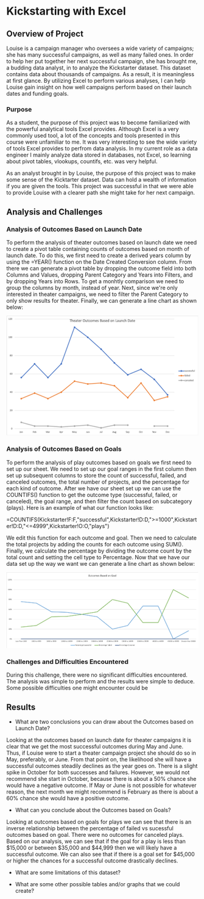 # Kickstarting with Excel

## Overview of Project
Louise is a campaign manager who oversees a wide variety of campaigns; she has many successful campaigns, as well as many failed ones. In order to help her put together her next successful campaign, she has brought me, a budding data analyst, in to analyze the Kickstarter dataset. This dataset contains data about thousands of campaigns. As a result, it is meaningless at first glance. By utilizing Excel to perform various analyses, I can help Louise gain insight on how well campaigns perform based on their launch dates and funding goals. 

### Purpose
As a student, the purpose of this project was to become familiarized with the powerful analytical tools Excel provides. Although Excel is a very commonly used tool, a lot of the concepts and tools presented in this course were unfamiliar to me. It was very interesting to see the wide variety of tools Excel provides to perfrom data analysis. In my current role as a data engineer I mainly analyze data stored in databases, not Excel, so learning about pivot tables, vlookups, countifs, etc. was very helpful.

As an analyst brought in by Louise, the purpose of this project was to make some sense of the Kicktarter dataset. Data can hold a wealth of information if you are given the tools. This project was successful in that we were able to provide Louise with a clearer path she might take for her next campaign.

## Analysis and Challenges

### Analysis of Outcomes Based on Launch Date

To perform the analysis of theater outcomes based on launch date we need to create a pivot table containing counts of outcomes based on month of launch date. To do this, we first need to create a derived years column by using the =YEAR() function on the Date Created Conversion column. From there we can generate a pivot table by dropping the outcome field into both Columns and Values, dropping Parent Category and Years into Filters, and by dropping Years into Rows. To get a monhtly comparison we need to group the columns by month, instead of year. Next, since we're only interested in theater campaigns, we need to filter the Parent Category to only show results for theater. Finally, we can generate a line chart as shown below:

![Theater_Outcomes](https://github.com/kimcheese33/kickstarter-analysis-mod1/blob/master/Theater_Outcomes_vs_Launch.png)



### Analysis of Outcomes Based on Goals

To perform the analysis of play outcomes based on goals we first need to set up our sheet. We need to set up our goal ranges in the first column then set up subsequent columns to store the count of successful, failed, and canceled outcomes, the total number of projects, and the percentage for each kind of outcome. After we have our sheet set up we can use the COUNTIFS() function to get the outcome type (successful, failed, or canceled), the goal range, and then filter the count based on subcategory (plays). Here is an example of what our function looks like:

=COUNTIFS(Kickstarter!F:F,"successful",Kickstarter!D:D,">=1000",Kickstarter!D:D,"<=4999",Kickstarter!O:O,"plays")

We edit this function for each outcome and goal. Then we need to calculate the total projects by adding the counts for each outcome using SUM(). Finally, we calculate the percentage by dividing the outcome count by the total count and setting the cell type to Percentage. Now that we have our data set up the way we want we can generate a line chart as shown below:

![image_name](https://github.com/kimcheese33/kickstarter-analysis-mod1/blob/master/Outcomes_vs_Goals.png)



### Challenges and Difficulties Encountered

During this challenge, there were no significant difficulties encountered. The analysis was simple to perform and the results were simple to deduce. Some possible difficulties one might encounter could be 

## Results

- What are two conclusions you can draw about the Outcomes based on Launch Date?

Looking at the outcomes based on launch date for theater campaigns it is clear that we get the most successful outcomes during May and June. Thus, if Louise were to start a theater campaign project she should do so in May, preferably, or June. From that point on, the likelihood she will have a successful outcomes steadily declines as the year goes on. There is a slight spike in October for both successes and failures. However, we would not recommend she start in October, because there is about a 50% chance she would have a negative outcome. If May or June is not possible for whatever reason, the next month we might recommend is February as there is about a 60% chance she would have a positive outcome.

- What can you conclude about the Outcomes based on Goals?

Looking at outcomes based on goals for plays we can see that there is an inverse relationship between the percentage of failed vs sucessful outcomes based on goal. There were no outcomes for canceled plays. Based on our analysis, we can see that if the goal for a play is less than $15,000 or between $35,000 and $44,999 then we will likely have a successful outcome. We can also see that if there is a goal set for $45,000 or higher the chances for a successful outcome drastically declines.

- What are some limitations of this dataset?

- What are some other possible tables and/or graphs that we could create?
